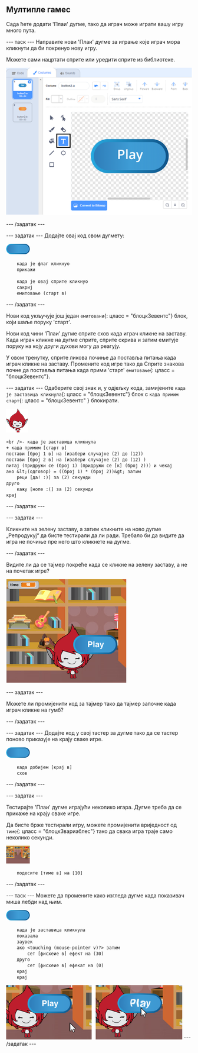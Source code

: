 ## Мултипле гамес

Сада ћете додати 'Плаи' дугме, тако да играч може играти вашу игру много пута.

\--- таск \--- Направите нови 'Плаи' дугме за играње које играч мора кликнути да би покренуо нову игру.

Можете сами нацртати сприте или уредити сприте из библиотеке.

![Слика дугмета за репродукцију](images/brain-play.png)

\--- /задатак \---

\--- задатак \--- Додајте овај код свом дугмету:

![Буттон сприте](images/button-sprite.png)

```blocks3
    када је флаг кликнуо
    прикажи

    када је овај сприте кликнуо
    сакриј
    емитовање (старт в)
```

\--- /задатак \---

Нови код укључује још један `емитовани`{: цласс = "блоцк3евентс"} блок, који шаље поруку 'старт'.

Нови код чини 'Плаи' дугме сприте схов када играч кликне на заставу. Када играч кликне на дугме сприте, сприте скрива и затим емитује поруку на коју други духови могу да реагују.

У овом тренутку, сприте ликова почиње да поставља питања када играч кликне на заставу. Промените код игре тако да Сприте знакова почне да поставља питања када прими 'старт' `емитовање`{: цласс = "блоцк3евентс"}.

\--- задатак \--- Одаберите свој знак и, у одјељку кода, замијените `када је заставица кликнула`{: цласс = "блоцк3евентс"} блок с `када примим старт`{: цласс = "блоцк3евентс" } блокирати.

![Цхарацтер сприте](images/giga-sprite.png)

```blocks3
<br />- када је заставица кликнула
+ када примим [старт в]
постави [број 1 в] на (изабери случајне (2) до (12))
постави [број 2 в] на (изабери случајне (2) до (12) )
питај (придружи се (број 1) (придружи се [к] (број 2))) и чекај
ако &lt;(одговор) = ((број 1) * (број 2))&gt; затим
    реци [да! :)] за (2) секунди
друго
    кажу [нопе :(] за (2) секунди
крај
```

\--- /задатак \---

\--- задатак \---

Кликните на зелену заставу, а затим кликните на ново дугме „Репродукуј“ да бисте тестирали да ли ради. Требало би да видите да игра не почиње пре него што кликнете на дугме.

\--- /задатак \---

Видите ли да се тајмер покреће када се кликне на зелену заставу, а не на почетак игре?

![Тимер је почео](images/brain-timer-bug.png)

\--- задатак \---

Можете ли промијенити код за тајмер тако да тајмер започне када играч кликне на гумб?

\--- /задатак \---

\--- задатак \--- Додајте код у свој тастер за дугме тако да се тастер поново приказује на крају сваке игре.

![Буттон сприте](images/button-sprite.png)

```blocks3
    када добијем [крај в]
    схов
```

\--- /задатак \---

\--- задатак \---

Тестирајте 'Плаи' дугме играјући неколико игара. Дугме треба да се прикаже на крају сваке игре.

Да бисте брже тестирали игру, можете промијенити вриједност од `тиме`{: цласс = "блоцк3вариаблес"} тако да свака игра траје само неколико секунди.

![Фаза](images/stage-sprite.png)

```blocks3
    подесите [тиме в] на [10]
```

\--- /задатак \---

\--- таск \--- Можете да промените како изгледа дугме када показивач миша лебди над њим.

![Буттон](images/button-sprite.png)

```blocks3
    када је заставица кликнула
    показала
    заувек
    ако <touching (mouse-pointer v)?> затим
        сет [фисхеие в] ефект на (30)
    друго
        сет [фисхеие в] ефекат на (0)
    крај
    крај
```

![сцреенсхот](images/brain-fisheye.png) \--- /задатак \---